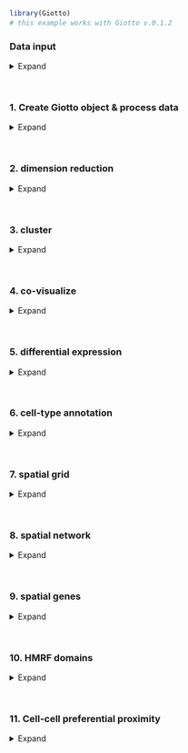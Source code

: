 
<!-- mouse_cortex_1_simple.md is generated from mouse_cortex_1_simple.Rmd Please edit that file -->

``` r
library(Giotto)
# this example works with Giotto v.0.1.2
```

### Data input

<details>

<summary>Expand</summary>  

[Wang et al.](https://science.sciencemag.org/content/361/6400/eaat5691)
created a 3D spatial expression dataset consisting of 28 genes from
32,845 single cells acquired over multiple rounds in visual cortex
STARmap volumes.

![](./starmap_3D_data.png) .

    #> R.matlab v3.6.2 (2018-09-26) successfully loaded. See ?R.matlab for help.
    #> 
    #> Attaching package: 'R.matlab'
    #> The following objects are masked from 'package:base':
    #> 
    #>     getOption, isOpen

``` r
# get STARMAP data and extract expression matrix and cell locations
# expression:
expr[1:4, 1:4]
#>         cell_1 cell_2 cell_3 cell_4
#> Slc17a7      0      0      0      0
#> Mgp          0      0      0      0
#> Gad1         0      0      0      0
#> Nov          0      0      0      0
# location:
cell_loc[1:4,]
#>      x    y z
#> [1,] 4  575 7
#> [2,] 4 1074 8
#> [3,] 3 1164 6
#> [4,] 4 1331 6
```

-----

</details>

 

### 1\. Create Giotto object & process data

<details>

<summary>Expand</summary>  

``` r
# create
STAR_test <- createGiottoObject(raw_exprs = expr, spatial_locs = cell_loc)

# check distributions, test different thresholds and filter
filterDistributions(STAR_test, detection = 'genes', show_plot = F)
```

<img src="man/figures/README-unnamed-chunk-5-1.png" width="75%" style="display: block; margin: auto;" />

``` r
filterDistributions(STAR_test, detection = 'cells', show_plot = F)
```

<img src="man/figures/README-unnamed-chunk-5-2.png" width="75%" style="display: block; margin: auto;" />

``` r
filterCombinations(STAR_test,
                   expression_thresholds = c(1, 2),
                   gene_det_in_min_cells = c(20000, 30000),
                   min_det_genes_per_cell = c(20, 25))
```

<img src="man/figures/README-unnamed-chunk-5-3.png" width="75%" style="display: block; margin: auto;" />

    #> $results
    #>    threshold gene_detected_in_min_cells min_detected_genes_per_cell
    #> 1:         1                      20000                          20
    #> 2:         1                      30000                          25
    #> 3:         2                      20000                          20
    #> 4:         2                      30000                          25
    #>    combination removed_genes removed_cells
    #> 1:    20000-20             0           757
    #> 2:    30000-25             1          2989
    #> 3:    20000-20             0           757
    #> 4:    30000-25             1          2997
    #> 
    #> $ggplot

<img src="man/figures/README-unnamed-chunk-5-4.png" width="75%" style="display: block; margin: auto;" />

``` r
STAR_test <- filterGiotto(gobject = STAR_test,
                          gene_det_in_min_cells = 20000,
                          min_det_genes_per_cell = 20)

## normalize & adjust
STAR_test <- normalizeGiotto(gobject = STAR_test, scalefactor = 10000, verbose = T)
#> 
#>  first scale genes and then cells
STAR_test <- addStatistics(gobject = STAR_test)
STAR_test <- adjustGiottoMatrix(gobject = STAR_test, expression_values = c('normalized'),
                                batch_columns = NULL, covariate_columns = c('nr_genes', 'total_expr'),
                                return_gobject = TRUE,
                                update_slot = c('custom'))
```

Data can be presented in 3D for both the spatial (if captured in 3D) and
expression space. Output is generated by plotly and can be saved as an
html widget as show belown. These html widgets can be opened again in
any browser for further exploration and to generate static figures. For
this example we will only present static figures for each interactive 3D
plot.

``` r
real_3D = visPlot(gobject = STAR_test,
                  sdimx = "sdimx", sdimy = "sdimy", sdimz = "sdimz",
                  point_size = 1, axis_scale = "real", z_ticks = 2)
htmlwidgets::saveWidget(plotly::as_widget(real_3D), file = paste0(gobject_folder,'/', 'starmap_real_3D.html'))

cube_3D = visPlot(gobject = STAR_test,
                  sdimx = "sdimx", sdimy = "sdimy", sdimz = "sdimz",
                  point_size = 1, axis_scale = "cube", z_ticks = 2)
htmlwidgets::saveWidget(plotly::as_widget(cube_3D), file = paste0(gobject_folder,'/', 'starmap_cube_3D.html'))
```

Real scale 3D image:
![](/Volumes/Ruben_Seagate/Dropbox/Projects/GC_lab/Ruben_Dries/190225_spatial_package/Results/Starmap_neocortex_results/Starmap_190826/screenshots/3D_real_presentation.png)

Cube scale 3D image:
![](/Volumes/Ruben_Seagate/Dropbox/Projects/GC_lab/Ruben_Dries/190225_spatial_package/Results/Starmap_neocortex_results/Starmap_190826/screenshots/3D_cube_presentation.png)

-----

</details>

 

### 2\. dimension reduction

<details>

<summary>Expand</summary>  

``` r
STAR_test <- calculateHVG(gobject = STAR_test, method = 'cov_groups', zscore_threshold = 0.5, nr_expression_groups = 3)
```

<img src="man/figures/README-unnamed-chunk-7-1.png" width="50%" style="display: block; margin: auto;" />

``` r
# use all genes (= default)
STAR_test <- runPCA(gobject = STAR_test, genes_to_use = NULL, scale_unit = F)
signPCA(STAR_test)
```

<img src="man/figures/README-unnamed-chunk-7-2.png" width="50%" style="display: block; margin: auto;" /><img src="man/figures/README-unnamed-chunk-7-3.png" width="50%" style="display: block; margin: auto;" />

``` r
STAR_test <- runUMAP(STAR_test, dimensions_to_use = 1:8, n_components = 3, n_threads = 4)
```

-----

</details>

 

### 3\. cluster

<details>

<summary>Expand</summary>  

``` r

## sNN network (default)
STAR_test <- createNearestNetwork(gobject = STAR_test, dimensions_to_use = 1:8, k = 15)
## Leiden clustering
STAR_test <- doLeidenCluster(gobject = STAR_test, resolution = 0.2, n_iterations = 1000,
                             name = 'leiden_0.2',
                             python_path = "/Users/rubendries/Bin/anaconda3/envs/py36/bin/python")
```

``` r
STAR_UMAP <- plotUMAP(gobject = STAR_test, cell_color = 'leiden_0.2', 
                      point_size = 1.5,
                      plot_method = "plotly",
                      show_NN_network = T, 
                      edge_alpha = 0.05,
                      dim1_to_use = 1,
                      dim2_to_use = 2,
                      dim3_to_use = 3)
htmlwidgets::saveWidget(plotly::as_widget(STAR_UMAP), file = paste0(cluster_folder,'/', 'cluster_UMAP.html'))
```

3D UMAP plot:
![](/Volumes/Ruben_Seagate/Dropbox/Projects/GC_lab/Ruben_Dries/190225_spatial_package/Results/Starmap_neocortex_results/Starmap_190826/screenshots/UMAP_cluster_SNN.png)

-----

</details>

 

### 4\. co-visualize

<details>

<summary>Expand</summary>  

``` r
coPlot = visSpatDimPlot(gobject = STAR_test,
                        cell_color = 'leiden_0.2',
                        dim3_to_use = 3,
                        sdimz = "sdimz",
                        axis_scale = "real",
                        z_ticks = 2,
                        dim_point_size = 1,
                        spatial_point_size = 1,
                        show_NN_network = F)
htmlwidgets::saveWidget(plotly::as_widget(coPlot), file = paste0(covis_folder,'/', 'coPlot.html'))
```

Co-visualzation:
![](/Volumes/Ruben_Seagate/Dropbox/Projects/GC_lab/Ruben_Dries/190225_spatial_package/Results/Starmap_neocortex_results/Starmap_190826/screenshots/covisual_plot.png)

-----

</details>

 

### 5\. differential expression

<details>

<summary>Expand</summary>  

``` r
markers = findMarkers_one_vs_all(gobject = STAR_test,
                                 method = 'gini',
                                 expression_values = 'normalized',
                                 cluster_column = 'leiden_0.2',
                                 min_genes = 5, rank_score = 2)
#> 
#>  start with cluster  1 
#> 
#>  start with cluster  2 
#> 
#>  start with cluster  3 
#> 
#>  start with cluster  4 
#> 
#>  start with cluster  5 
#> 
#>  start with cluster  6 
#> 
#>  start with cluster  7 
#> 
#>  start with cluster  8 
#> 
#>  start with cluster  9 
#> 
#>  start with cluster  10
markers[, head(.SD, 4), by = 'cluster']
#>        cluster  genes expression expression_gini detection detection_gini
#>  1:  cluster_1    Vip   4.766633    0.0744583523 0.9993858   3.831830e-02
#>  2:  cluster_1  Pvalb   6.480540    0.0502003508 0.9996929   1.609787e-02
#>  3:  cluster_1    Sst   5.006811    0.0363036092 0.9998465   1.605527e-02
#>  4:  cluster_1    Npy   6.839729    0.0214261282 0.9998465   1.544898e-02
#>  5:  cluster_2   Egr2   7.145915    0.0468779066 0.9992747   7.067446e-03
#>  6:  cluster_2   Egr1  10.512750    0.0459988839 1.0000000   6.421542e-03
#>  7:  cluster_2   Bdnf   6.110039    0.0321213990 1.0000000   6.430928e-03
#>  8:  cluster_2  Pvalb   5.731961    0.0106787601 1.0000000   1.558491e-02
#>  9:  cluster_3    Vip   6.732542    0.1761480541 1.0000000   3.649791e-02
#> 10:  cluster_3   Egr2   7.808012    0.0732338525 1.0000000   7.192201e-03
#> 11:  cluster_3  Pvalb   6.060168    0.0272344727 1.0000000   1.538003e-02
#> 12:  cluster_3    Npy   6.931998    0.0243629040 1.0000000   1.471874e-02
#> 13:  cluster_4    Vip   5.982603    0.1321051490 1.0000000   3.474683e-02
#> 14:  cluster_4    Sst   8.132101    0.1717095812 1.0000000   1.458759e-02
#> 15:  cluster_4  Pvalb   8.447224    0.1215180123 1.0000000   1.466984e-02
#> 16:  cluster_4    Npy   7.413062    0.0424576274 1.0000000   1.403991e-02
#> 17:  cluster_5   Egr1   9.515300    0.0144054012 1.0000000   5.971564e-03
#> 18:  cluster_5   Pcp4   9.360037    0.0767049930 1.0000000   2.385415e-04
#> 19:  cluster_5   Ctgf   7.070551    0.0078366443 1.0000000   2.385415e-04
#> 20:  cluster_5  Sulf2   8.031672    0.0025942824 1.0000000   2.385415e-04
#> 21:  cluster_6    Npy   7.557825    0.0469936630 1.0000000   1.375828e-02
#> 22:  cluster_6    Sst   4.974138    0.0302484703 0.9996956   1.420966e-02
#> 23:  cluster_6  Prok2   6.847855    0.0055684086 1.0000000   5.931289e-03
#> 24:  cluster_6    Vip   3.785783    0.0007164072 0.9579909   2.199736e-02
#> 25:  cluster_7    Npy   6.680232    0.0121579803 1.0000000   1.348175e-02
#> 26:  cluster_8   Ctgf   6.972996    0.0037004355 1.0000000   2.240215e-04
#> 27:  cluster_8 Sema3e   6.771731    0.0003444247 1.0000000   2.240215e-04
#> 28: cluster_10    Cck   9.278435    0.0133443101 1.0000000   1.523786e-05
#>        cluster  genes expression expression_gini detection detection_gini
#>     expression_rank detection_rank    comb_gini comb_rank
#>  1:               1              1 2.853117e-03         1
#>  2:               1              1 8.081185e-04         2
#>  3:               1              1 5.828644e-04         3
#>  4:               1              1 3.310119e-04         4
#>  5:               1              1 3.313071e-04         1
#>  6:               1              1 2.953838e-04         2
#>  7:               1              1 2.065704e-04         3
#>  8:               1              1 1.664275e-04         4
#>  9:               1              1 6.429035e-03         1
#> 10:               1              1 5.267126e-04         2
#> 11:               1              1 4.188671e-04         3
#> 12:               1              1 3.585911e-04         4
#> 13:               1              1 4.590235e-03         1
#> 14:               1              1 2.504829e-03         2
#> 15:               1              1 1.782650e-03         3
#> 16:               1              1 5.961013e-04         4
#> 17:               1              1 8.602278e-05         1
#> 18:               1              1 1.829732e-05         2
#> 19:               1              1 1.869365e-06         3
#> 20:               1              1 6.188440e-07         4
#> 21:               1              1 6.465519e-04         1
#> 22:               1              1 4.298205e-04         2
#> 23:               1              1 3.302784e-05         3
#> 24:               1              1 1.575907e-05         4
#> 25:               1              1 1.639108e-04         1
#> 26:               1              1 8.289771e-07         1
#> 27:               1              1 7.715854e-08         2
#> 28:               1              1 2.033388e-07         1
#>     expression_rank detection_rank    comb_gini comb_rank


# violinplot
violinPlot(STAR_test, genes = unique(markers$genes), cluster_column = 'leiden_0.2')
```

<img src="man/figures/README-unnamed-chunk-11-1.png" width="60%" style="display: block; margin: auto;" />

``` r

# individual genes and cells heatmap
plotHeatmap(STAR_test, genes = STAR_test@gene_ID, cluster_column = 'leiden_0.2',
            legend_nrows = 2, expression_values = 'scaled',
            cluster_order = 'correlation', gene_order = 'correlation', show_plot = F)
```

<img src="man/figures/README-unnamed-chunk-11-2.png" width="60%" style="display: block; margin: auto;" />

``` r

# individual genes and average cluster heatmap
plotMetaDataHeatmap(STAR_test, expression_values = 'scaled',
                    metadata_cols = c('leiden_0.2'))
```

<img src="man/figures/README-unnamed-chunk-11-3.png" width="60%" style="display: block; margin: auto;" />

-----

</details>

 

### 6\. cell-type annotation

<details>

<summary>Expand</summary>  

``` r

## general cell types
clusters_cell_types_cortex = c('excit','excit','excit', 'inh', 'excit',
                               'other', 'other', 'other', 'inh', 'inh')
names(clusters_cell_types_cortex) = c(1:10)
STAR_test = annotateGiotto(gobject = STAR_test, annotation_vector = clusters_cell_types_cortex,
                           cluster_column = 'leiden_0.2', name = 'general_cell_types')

## detailed cell types
clusters_cell_types_cortex = c('L5','L4','L2/3', 'PV', 'L6',
                               'Astro', 'Olig1', 'Olig2', 'Calretinin', 'SST')
names(clusters_cell_types_cortex) = c(1:10)
STAR_test = annotateGiotto(gobject = STAR_test, annotation_vector = clusters_cell_types_cortex,
                         cluster_column = 'leiden_0.2', name = 'cell_types')


plotUMAP(STAR_test, plot_method = 'ggplot', cell_color = 'general_cell_types', point_size = 1.5)
```

<img src="man/figures/README-unnamed-chunk-12-1.png" width="60%" style="display: block; margin: auto;" />

``` r
plotMetaDataHeatmap(STAR_test, expression_values = 'scaled',
                    metadata_cols = c('general_cell_types'))
```

<img src="man/figures/README-unnamed-chunk-12-2.png" width="60%" style="display: block; margin: auto;" />

``` r

plotUMAP(STAR_test, plot_method = 'ggplot', cell_color = 'cell_types', point_size = 1.5)
```

<img src="man/figures/README-unnamed-chunk-12-3.png" width="60%" style="display: block; margin: auto;" />

``` r
plotMetaDataHeatmap(STAR_test, expression_values = 'scaled',
                    metadata_cols = c('cell_types'))
```

<img src="man/figures/README-unnamed-chunk-12-4.png" width="60%" style="display: block; margin: auto;" />

``` r
# create consistent color code
mynames = unique(pDataDT(STAR_test)$cell_types)
mycolorcode = Giotto:::getDistinctColors(n = 10)
names(mycolorcode) = mynames

## all cell types
realCellTypes =  visPlot(STAR_test, cell_color = 'cell_types', axis_scale = 'real',
                         sdimx = 'sdimx', sdimy = 'sdimy', sdimz = 'sdimz',
                         show_grid = F, cell_color_code = mycolorcode)
htmlwidgets::saveWidget(plotly::as_widget(realCellTypes), file = paste0(annotation_folder,'/', 'realCellTypes.html'))

## excitatory neurons
excit = visPlot(STAR_test, cell_color = 'cell_types', plot_method = 'plotly',
        sdimx = 'sdimx', sdimy = 'sdimy', sdimz = 'sdimz', axis_scale = 'real',
        select_cell_groups = c('L6','L5','L4','L2/3'),
        show_grid = F, cell_color_code = mycolorcode)
htmlwidgets::saveWidget(plotly::as_widget(excit), file = paste0(annotation_folder,'/', 'realCellTypes_excit.html'))

## inhibitory neurons
inhib = visPlot(STAR_test, cell_color = 'cell_types', plot_method = 'plotly',
        sdimx = 'sdimx', sdimy = 'sdimy', sdimz = 'sdimz', axis_scale = 'real',
        select_cell_groups = c('PV','Calretinin', 'SST'),
        show_grid = F, cell_color_code = mycolorcode)
htmlwidgets::saveWidget(plotly::as_widget(inhib), file = paste0(annotation_folder,'/', 'realCellTypes_inh.html'))

## other cell types
other = visPlot(STAR_test, cell_color = 'cell_types', plot_method = 'plotly',
        sdimx = 'sdimx', sdimy = 'sdimy', sdimz = 'sdimz', axis_scale = 'real',
        select_cell_groups = c('Astro', 'Olig1', 'Olig2'),
        show_grid = F, cell_color_code = mycolorcode)
htmlwidgets::saveWidget(plotly::as_widget(other), file = paste0(annotation_folder,'/', 'realCellTypes_other.html'))
```

All cells:
![](/Volumes/Ruben_Seagate/Dropbox/Projects/GC_lab/Ruben_Dries/190225_spatial_package/Results/Starmap_neocortex_results/Starmap_190826/screenshots/all_cell_types.png)

Excitatory neurons:
![](/Volumes/Ruben_Seagate/Dropbox/Projects/GC_lab/Ruben_Dries/190225_spatial_package/Results/Starmap_neocortex_results/Starmap_190826/screenshots/excit_cell_types.png)

Inhibitory neurons:
![](/Volumes/Ruben_Seagate/Dropbox/Projects/GC_lab/Ruben_Dries/190225_spatial_package/Results/Starmap_neocortex_results/Starmap_190826/screenshots/inh_cell_types.png)

Other cell types:
![](/Volumes/Ruben_Seagate/Dropbox/Projects/GC_lab/Ruben_Dries/190225_spatial_package/Results/Starmap_neocortex_results/Starmap_190826/screenshots/other_cell_types.png)

-----

</details>

 

### 7\. spatial grid

<details>

<summary>Expand</summary>  

``` r

## spatial grid
STAR_test <- createSpatialGrid(gobject = STAR_test,
                               sdimx_stepsize = 100,
                               sdimy_stepsize = 100,
                               sdimz_stepsize = 20,
                               minimum_padding = 0)

mycolorcode = c('red', 'blue')
names(mycolorcode) = c("L2/3", "L6")
visPlot(STAR_test, cell_color = 'cell_types', sdimx = 'sdimx', sdimy = 'sdimy',
        show_grid = T, spatial_grid_name = 'large_grid', point_size = 3, plot_method = 'ggplot',
        select_cell_groups = c("L2/3", "L6"), other_cells_alpha = 1, cell_color_code = mycolorcode)
#> create 2D plot with ggplot
```

<img src="man/figures/README-unnamed-chunk-14-1.png" width="60%" style="display: block; margin: auto;" />

``` r

#### spatial patterns ####
pattern_VC = detectSpatialPatterns(gobject = STAR_test, 
                                   expression_values = 'normalized',
                                   spatial_grid_name = 'spatial_grid',
                                   min_cells_per_grid = 5, 
                                   scale_unit = T, 
                                   PC_zscore = 1, 
                                   show_plot = T)
```

<img src="man/figures/README-unnamed-chunk-14-2.png" width="60%" style="display: block; margin: auto;" />

``` r
dim3_pattern = showPattern(pattern_VC,  plot_dim = 3, point_size = 4)
htmlwidgets::saveWidget(plotly::as_widget(dim3_pattern), file = paste0(grid_folder,'/', 'dim3_pattern.html'))
```

Top view of pattern:

![](/Volumes/Ruben_Seagate/Dropbox/Projects/GC_lab/Ruben_Dries/190225_spatial_package/Results/Starmap_neocortex_results/Starmap_190826/screenshots/pattern_top_view.png)

Layered view (cells) of pattern:

![](/Volumes/Ruben_Seagate/Dropbox/Projects/GC_lab/Ruben_Dries/190225_spatial_package/Results/Starmap_neocortex_results/Starmap_190826/screenshots/pattern_layered_view.png)

Genes associated with pattern:

``` r
showPatternGenes(pattern_VC, dimension = 1)
```

<img src="man/figures/README-unnamed-chunk-16-1.png" width="60%" style="display: block; margin: auto;" />

-----

</details>

 

### 8\. spatial network

<details>

<summary>Expand</summary>  

``` r

## create spatial networks based on k and/or distance from centroid
STAR_test <- createSpatialNetwork(gobject = STAR_test, k = 3)
```

``` r
networkplot = visPlot(gobject = STAR_test, show_network = T,
        sdimx = "sdimx",sdimy = "sdimy",sdimz = "sdimz",
        network_color = 'blue', spatial_network_name = 'spatial_network',axis_scale = "real",z_ticks = 2,
        point_size = 4, cell_color = 'cell_types')
htmlwidgets::saveWidget(plotly::as_widget(networkplot), file = paste0(spatnet_folder,'/', 'networkplot.html'))
```

Zoom out 3D network:  
![](/Volumes/Ruben_Seagate/Dropbox/Projects/GC_lab/Ruben_Dries/190225_spatial_package/Results/Starmap_neocortex_results/Starmap_190826/screenshots/network_zoomOUT.png)

Zoom in 3D network:  
![](/Volumes/Ruben_Seagate/Dropbox/Projects/GC_lab/Ruben_Dries/190225_spatial_package/Results/Starmap_neocortex_results/Starmap_190826/screenshots/network_zoomIN.png)
\*\*\*

</details>

 

### 9\. spatial genes

<details>

<summary>Expand</summary>  

``` r
kmtest = binGetSpatialGenes(STAR_test, bin_method = 'kmeans',
                            do_fisher_test = F, community_expectation = 5,
                            spatial_network_name = 'spatial_network', verbose = T)
#> 
#>  1. matrix binarization complete 
#> 
#>  2. average expression and number of high expression cells complete 
#> 
#>  3. fisher test or odds-ratio calculation complete 
#> 
#>  4. community estimate complete, start merging results

ranktest = binGetSpatialGenes(STAR_test, bin_method = 'rank',
                              do_fisher_test = F, community_expectation = 5,
                              spatial_network_name = 'spatial_network', verbose = T)
#> 
#>  1. matrix binarization complete 
#> 
#>  2. average expression and number of high expression cells complete 
#> 
#>  3. fisher test or odds-ratio calculation complete 
#> 
#>  4. community estimate complete, start merging results

visSpatDimGenePlot(STAR_test, plot_method = 'ggplot',
                      genes = c('Cux2', 'Pcp4', 'Gja1', 'Mbp'), plot_alignment = 'vertical', cow_n_col = 4,
                      genes_high_color = 'red', genes_mid_color = 'white', genes_low_color = 'darkblue', midpoint = 8)
```

<img src="man/figures/README-unnamed-chunk-19-1.png" width="60%" style="display: block; margin: auto;" />

-----

</details>

 

### 10\. HMRF domains

<details>

<summary>Expand</summary>  

Not available at this time.

-----

</details>

 

### 11\. Cell-cell preferential proximity

<details>

<summary>Expand</summary>  

![cell-cell](./cell_cell_neighbors.png)

``` r

## calculate frequently seen proximities
cell_proximities = cellProximityEnrichment(gobject = STAR_test,
                                           cluster_column = 'cell_types',
                                           spatial_network_name = 'spatial_network',
                                           number_of_simulations = 400)

cellProximityBarplot(CPscore = cell_proximities, min_orig_ints = 5, min_sim_ints = 5)
```

<img src="man/figures/README-unnamed-chunk-20-1.png" width="60%" style="display: block; margin: auto;" />

``` r
cellProximityHeatmap(CPscore = cell_proximities, order_cell_types = T, scale = T)
```

<img src="man/figures/README-unnamed-chunk-20-2.png" width="60%" style="display: block; margin: auto;" />

``` r
STAR_astro_pv <- cellProximityVisPlot(gobject = STAR_test, interaction_name = "Astro-PV", spatial_network_name = 'spatial_network',
                                      axis_scale = 'real', 
                                   cluster_column = 'cell_types',
                                   sdimx = "sdimx",sdimy = "sdimy",sdimz = "sdimz",
                                   show_other_cells = F,
                                   cell_color = 'cell_types', 
                                   show_network = T,
                                   network_color = 'blue', 
                                   point_size_select = 4)
htmlwidgets::saveWidget(plotly::as_widget(STAR_astro_pv), file = paste0(cellproxim_folder,'/', 'STAR_astro_pv.html'))
```

Astroycte - PV inhibitory neurons:

Zoom out of selected cell-cell interactions:
![](/Volumes/Ruben_Seagate/Dropbox/Projects/GC_lab/Ruben_Dries/190225_spatial_package/Results/Starmap_neocortex_results/Starmap_190826/screenshots/interaction_zoomOUT.png)

Zoom in of selected cell-cell interactions:
![](/Volumes/Ruben_Seagate/Dropbox/Projects/GC_lab/Ruben_Dries/190225_spatial_package/Results/Starmap_neocortex_results/Starmap_190826/screenshots/interaction_zoomIN.png)

-----

</details>
